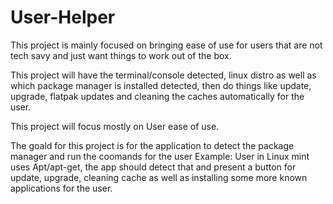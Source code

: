 # User-Helper
This project is mainly focused on bringing ease of use for users that are not tech savy and just want things to work out of the box.

This project will have the terminal/console detected, linux distro as well as which package manager is installed detected, then do things like update, upgrade, flatpak updates and cleaning the caches automatically for the user.

This project will focus mostly on User ease of use.

The goald for this project is for the application to detect the package manager and run the coomands for the user
Example: User in Linux mint uses Apt/apt-get, the app should detect that and present a button for update, upgrade, cleaning cache as well as installing some more known applications for the user.

